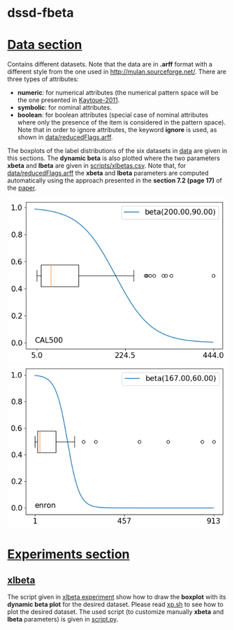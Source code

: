 # dssd-fbeta

# [Data section](data/)
Contains different datasets. Note that the data are in **.arff** format with a different style from the one used in http://mulan.sourceforge.net/. There are three types of attributes: 
- **numeric**: for numerical attributes (the numerical pattern space will be the one presented in [Kaytoue-2011](https://hal.archives-ouvertes.fr/inria-00584371/document).
- **symbolic**: for nominal attributes.
- **boolean**: for boolean attributes (special case of nominal attributes where only the presence of the item is considered in the pattern space).
Note that in order to ignore attributes, the keyword **ignore** is used, as shown in [data/reducedFlags.arff](data/reducedFlags.arff).

The boxplots of the label distributions of the six datasets in [data](data/) are given in this sections. The **dynamic beta** is also plotted where the two parameters **xbeta** and **lbeta** are given in [scripts/xlbetas.csv](scripts/xlbetas.csv). Note that, for [data/reducedFlags.arff](data/reducedFlags.arff) the  **xbeta** and **lbeta** parameters are computed automatically using the approach presented in the **section 7.2 (page 17)** of the [paper](paper/mlj17.pdf). 

![](data/CAL500.png?raw=true)
![](data/enron.png?raw=true)

# [Experiments section](experiments/)

## [xlbeta](experiments/xlbeta) 
The script given in [xlbeta experiment](experiments/xlbeta) show how to draw the **boxplot** with its **dynamic beta plot** for the desired dataset. Please read [xp.sh](experiments/xlbeta/xp.sh) to see how to plot the desired dataset. The used script (to customize manually **xbeta** and **lbeta** parameters) is given in [script.py](scripts/script.py).



